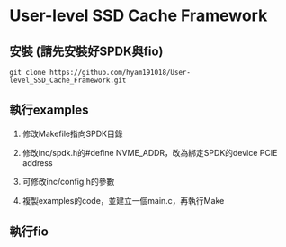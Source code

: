 # User-level SSD Cache Framework

## 安裝 (請先安裝好SPDK與fio)

```git clone https://github.com/hyam191018/User-level_SSD_Cache_Framework.git```

## 執行examples

1. 修改Makefile指向SPDK目錄

2. 修改inc/spdk.h的#define NVME_ADDR，改為綁定SPDK的device PCIE address

3. 可修改inc/config.h的參數

4. 複製examples的code，並建立一個main.c，再執行Make

## 執行fio


